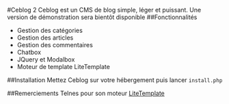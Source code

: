 #Ceblog 2
Ceblog est un CMS de blog simple, léger et puissant.
Une version de démonstration sera bientôt disponible
##Fonctionnalités
* Gestion des catégories
* Gestion des articles
* Gestion des commentaires
* Chatbox
* JQuery et Modalbox
* Moteur de template LiteTemplate

##Installation
Mettez Ceblog sur votre hébergement puis lancer `install.php`

##Remerciements
Telnes pour son moteur [LiteTemplate](http://telnesmaster.free.fr/litetemplate/)